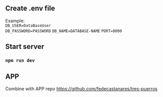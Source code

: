 ## Create .env file  
Example:  
`DB_USER=DataBaseUser`  
`DB_PASSWORD=PASSWORD` 
`DB_NAME=DATABASE-NAME` 
`PORT=8000`  

## Start server
### `npm run dev`  
  
## APP
Combine with APP repo
https://github.com/fedecastanares/tres-puerros
